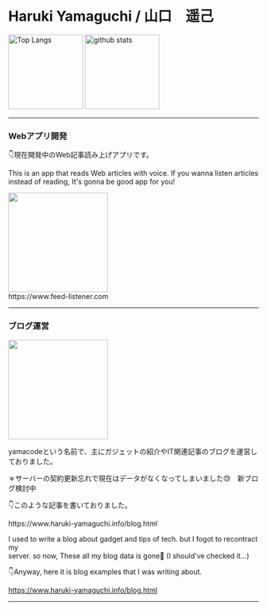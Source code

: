 <h1>Haruki Yamaguchi / 山口　遥己</h1>

<p align="left"> 
  <img alt="Top Langs" height="150px" src="https://github-readme-stats.vercel.app/api/top-langs/?username=8maguchi8ruki&layout=compact&show_icons=true&theme=onedark" />
  <img alt="github stats" height="150px" src="https://github-readme-stats.vercel.app/api?username=8maguchi8ruki&theme=onedark&show_icons=ture" />
</p>

<hr> 

<h3>Webアプリ開発</h3>
<p>👇現在開発中のWeb記事読み上げアプリです。</p>
<p>This is an app that reads Web articles with voice. If you wanna listen articles instead of reading, It's gonna be good app for you!</p>
<img src="https://www.feed-listener.com/static/img/title.png" style="width:200px;　border:2px solid #ccc;">

<div>
https://www.feed-listener.com                                                                                                     
</div>

<hr>
                                                                                                          
<h3>ブログ運営</h3>                                                                                            
<img src="https://www.feed-listener.com/static/img/yamacode.png" style="width:200px;">                                                                                                        
<p>yamacodeという名前で、主にガジェットの紹介やIT関連記事のブログを運営しておりました。</p>
<p>＊サーバーの契約更新忘れで現在はデータがなくなってしまいました😓　新ブログ検討中</p>
                                                                                      
<p>👇このような記事を書いておりました。</p> 
 https://www.haruki-yamaguchi.info/blog.html
 

I used to write a blog about gadget and tips of tech. but I fogot to recontract my  
server. so now, These all my blog data is gone🥲  (I should've checked it…)

👇Anyway, here it is blog examples that I was writing about.

https://www.haruki-yamaguchi.info/blog.html 
<hr>


                                                                                      
                                                                                       
<!-- 
[![trophy](https://github-profile-trophy.vercel.app/?username=8maguchi8ruki&theme=onedark&column=7
)](https://github.com/ryo-ma/github-profile-trophy) -->






